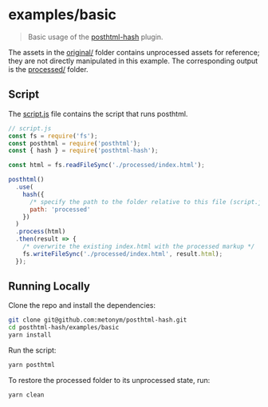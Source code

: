 # examples/basic

> Basic usage of the [posthtml-hash](../..) plugin.

The assets in the [original/](original) folder contains unprocessed assets for reference; they are not directly manipulated in this example. The corresponding output is the [processed/](processed) folder.

## Script

The [script.js](script.js) file contains the script that runs posthtml.

```js
// script.js
const fs = require('fs');
const posthtml = require('posthtml');
const { hash } = require('posthtml-hash');

const html = fs.readFileSync('./processed/index.html');

posthtml()
  .use(
    hash({
      /* specify the path to the folder relative to this file (script.js) */
      path: 'processed'
    })
  )
  .process(html)
  .then(result => {
    /* overwrite the existing index.html with the processed markup */
    fs.writeFileSync('./processed/index.html', result.html);
  });
```

## Running Locally

Clone the repo and install the dependencies:

```bash
git clone git@github.com:metonym/posthtml-hash.git
cd posthtml-hash/examples/basic
yarn install
```

Run the script:

```bash
yarn posthtml
```

To restore the processed folder to its unprocessed state, run:

```bash
yarn clean
```
